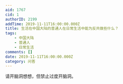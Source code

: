 ```yaml
---
aid: 1767
cid: 1
authorID: 2199
addTime: 2019-11-11T16:00:00.000Z
title: 生活在中国大陆的普通人在日常生活中能为反共做些什么？
tags:
    - 中国大陆
    - 普通人
    - 日常生活
comments: []
date: 2019-11-11T16:00:00.000Z
category: 问答
---
```


请开脑洞想想，但禁止过度开脑洞。
